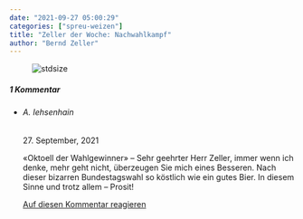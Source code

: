 ```yaml
---
date: "2021-09-27 05:00:29"
categories: ["spreu-weizen"]
title: "Zeller der Woche: Nachwahlkampf"
author: "Bernd Zeller"
---
```



<figure>
<img src="https://www.publicomag.com/wp-content/uploads/2021/09/Nachwahlkampf.jpg" alt=stdsize>
</figure>


<!--more-->
<h5 class="comments-h">
1 Kommentar </h5>
<ul class="commentlist">
<li class="comment even thread-even depth-1 clearfix" id="li-comment-115154">
<h6 class="author">A. Iehsenhain</h6> <span class="date">27. September, 2021</span>



«Oktoell der Wahlgewinner» &#8211; Sehr geehrter Herr Zeller, immer wenn ich denke, mehr geht nicht, überzeugen Sie mich eines Besseren. Nach dieser bizarren Bundestagswahl so köstlich wie ein gutes Bier. In diesem Sinne und trotz allem &#8211; Prosit!

<a rel="nofollow" class="comment-reply-link" href="#comment-115154" data-commentid="115154" data-postid="14221" data-belowelement="comment-115154" data-respondelement="respond" data-replyto="Antworte auf A. Iehsenhain" aria-label="Antworte auf A. Iehsenhain">Auf diesen Kommentar reagieren</a> 


</li>
</ul>
